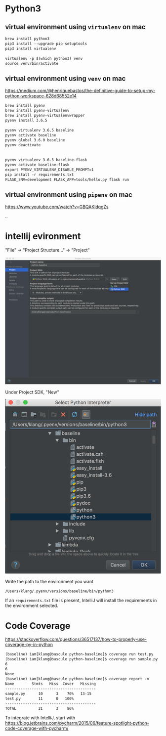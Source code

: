 # Python3


## virtual environment using `virtualenv` on mac

    brew install python3
    pip3 install --upgrade pip setuptools
    pip3 install virtualenv

    virtualenv -p $(which python3) venv
    source venv/bin/activate


## virtual environment using `venv` on mac

https://medium.com/@henriquebastos/the-definitive-guide-to-setup-my-python-workspace-628d68552e14

    brew install pyenv
    brew install pyenv-virtualenv
    brew install pyenv-virtualenvwrapper
    pyenv install 3.6.5
    
    pyenv virtualenv 3.6.5 baseline
    pyenv activate baseline
    pyenv global 3.6.0 baseline
    pyenv deactivate
    
    
    pyenv virtualenv 3.6.5 baseline-flask
    pyenv activate baseline-flask
    export PYENV_VIRTUALENV_DISABLE_PROMPT=1
    pip install -r requirements.txt
    FLASK_ENV=development FLASK_APP=tools/hello.py flask run
    

## virtual environment using `pipenv` on mac

https://www.youtube.com/watch?v=GBQAKldqgZs

..

# intellij evironment

"File" -> "Project Structure..." -> "Project"

![file project_structure project](./docs/1.project-structure-add-local-sdk.png)

Under Project SDK, "New"

![select python for project](./docs/2.select-python-for-project.png)


Write the path to the environment you want

    /Users/klang/.pyenv/versions/baseline/bin/python3
    
    
If an `requirements.txt` file is present, IntelliJ will install the requirements in the environment selected.

# Code Coverage

https://stackoverflow.com/questions/36517137/how-to-properly-use-coverage-py-in-python


    (baseline) iam[klang@bascule python-baseline]$ coverage run test.py
    (baseline) iam[klang@bascule python-baseline]$ coverage run sample.py
    6
    6
    None
    (baseline) iam[klang@bascule python-baseline]$ coverage report -m
    Name        Stmts   Miss  Cover   Missing
    -----------------------------------------
    sample.py      10      3    70%   13-15
    test.py        11      0   100%
    -----------------------------------------
    TOTAL          21      3    86%

To integrate with IntelliJ, start with https://blog.jetbrains.com/pycharm/2015/06/feature-spotlight-python-code-coverage-with-pycharm/


